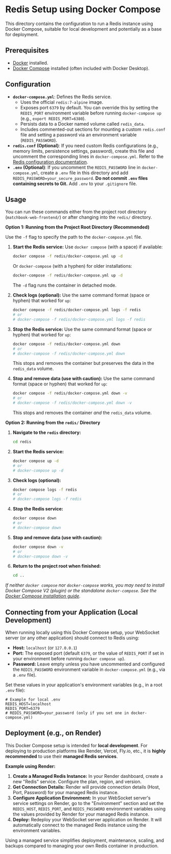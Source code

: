# Redis Setup using Docker Compose

This directory contains the configuration to run a Redis instance using Docker Compose, suitable for local development and potentially as a base for deployment.

## Prerequisites

-   [Docker](https://docs.docker.com/get-docker/) installed.
-   [Docker Compose](https://docs.docker.com/compose/install/) installed (often included with Docker Desktop).

## Configuration

-   **`docker-compose.yml`**: Defines the Redis service.
    -   Uses the official `redis:7-alpine` image.
    -   Exposes port `6379` by default. You can override this by setting the `REDIS_PORT` environment variable before running `docker-compose up` (e.g., `export REDIS_PORT=6380`).
    -   Persists data to a Docker named volume called `redis_data`.
    -   Includes commented-out sections for mounting a custom `redis.conf` file and setting a password via an environment variable (`REDIS_PASSWORD`).
-   **`redis.conf` (Optional)**: If you need custom Redis configurations (e.g., memory limits, persistence settings, password), create this file and uncomment the corresponding lines in `docker-compose.yml`. Refer to the [Redis configuration documentation](https://redis.io/docs/management/config/).
-   **`.env` (Optional)**: If you uncomment the `REDIS_PASSWORD` line in `docker-compose.yml`, create a `.env` file in this directory and add `REDIS_PASSWORD=your_secure_password`. **Do not commit `.env` files containing secrets to Git.** Add `.env` to your `.gitignore` file.

## Usage

You can run these commands either from the project root directory (`matchbook-web-frontend/`) or after changing into the `redis/` directory.

**Option 1: Running from the Project Root Directory (Recommended)**

Use the `-f` flag to specify the path to the `docker-compose.yml` file.

1.  **Start the Redis service:**
    Use `docker compose` (with a space) if available:
    ```bash
    docker compose -f redis/docker-compose.yml up -d
    ```
    Or `docker-compose` (with a hyphen) for older installations:
    ```bash
    docker-compose -f redis/docker-compose.yml up -d
    ```
    The `-d` flag runs the container in detached mode.

2.  **Check logs (optional):**
    Use the same command format (space or hyphen) that worked for `up`:
    ```bash
    docker compose -f redis/docker-compose.yml logs -f redis
    # or
    # docker-compose -f redis/docker-compose.yml logs -f redis
    ```

3.  **Stop the Redis service:**
    Use the same command format (space or hyphen) that worked for `up`:
    ```bash
    docker compose -f redis/docker-compose.yml down
    # or
    # docker-compose -f redis/docker-compose.yml down
    ```
    This stops and removes the container but preserves the data in the `redis_data` volume.

4.  **Stop and remove data (use with caution):**
    Use the same command format (space or hyphen) that worked for `up`:
    ```bash
    docker compose -f redis/docker-compose.yml down -v
    # or
    # docker-compose -f redis/docker-compose.yml down -v
    ```
    This stops and removes the container *and* the `redis_data` volume.

**Option 2: Running from the `redis/` Directory**

1.  **Navigate to the `redis` directory:**
    ```bash
    cd redis
    ```

2.  **Start the Redis service:**
    ```bash
    docker compose up -d 
    # or
    # docker-compose up -d
    ```

3.  **Check logs (optional):**
    ```bash
    docker compose logs -f redis
    # or
    # docker-compose logs -f redis
    ```

4.  **Stop the Redis service:**
    ```bash
    docker compose down
    # or
    # docker-compose down
    ```

5.  **Stop and remove data (use with caution):**
    ```bash
    docker compose down -v
    # or
    # docker-compose down -v
    ```

6.  **Return to the project root when finished:**
    ```bash
    cd .. 
    ```

*If neither `docker compose` nor `docker-compose` works, you may need to install Docker Compose V2 (plugin) or the standalone `docker-compose`. See the [Docker Compose installation guide](https://docs.docker.com/compose/install/).*

## Connecting from your Application (Local Development)

When running locally using this Docker Compose setup, your WebSocket server (or any other application) should connect to Redis using:
-   **Host:** `localhost` (or `127.0.0.1`)
-   **Port:** The exposed port (default `6379`, or the value of `REDIS_PORT` if set in your environment before running `docker compose up`).
-   **Password:** Leave empty unless you have uncommented and configured the `REDIS_PASSWORD` environment variable in `docker-compose.yml` (e.g., via a `.env` file).

Set these values in your application's environment variables (e.g., in a root `.env` file):
```dotenv
# Example for local .env
REDIS_HOST=localhost
REDIS_PORT=6379
# REDIS_PASSWORD=your_password (only if you set one in docker-compose.yml)
```

## Deployment (e.g., on Render)

This Docker Compose setup is intended for **local development**. For deploying to production platforms like Render, Vercel, Fly.io, etc., it is **highly recommended** to use their **managed Redis services**.

**Example using Render:**

1.  **Create a Managed Redis Instance:** In your Render dashboard, create a new "Redis" service. Configure the plan, region, and version.
2.  **Get Connection Details:** Render will provide connection details (Host, Port, Password) for your managed Redis instance.
3.  **Configure Application Environment:** In your WebSocket server's service settings on Render, go to the "Environment" section and set the `REDIS_HOST`, `REDIS_PORT`, and `REDIS_PASSWORD` environment variables using the values provided by Render for your managed Redis instance.
4.  **Deploy:** Redeploy your WebSocket server application on Render. It will automatically connect to the managed Redis instance using the environment variables.

Using a managed service simplifies deployment, maintenance, scaling, and backups compared to managing your own Redis container in production.
